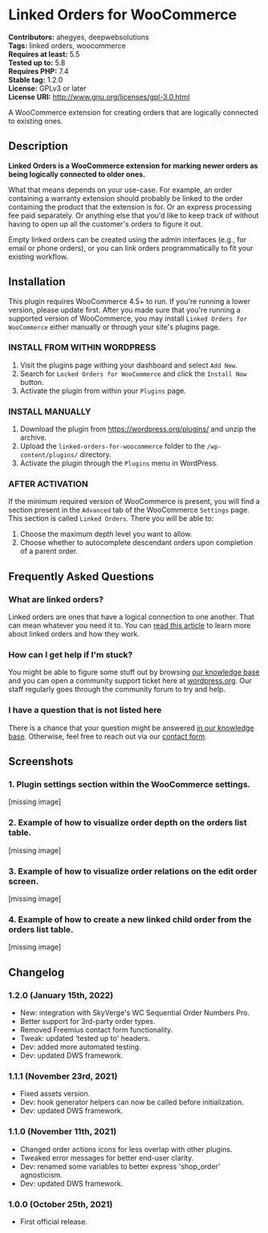 # Linked Orders for WooCommerce

**Contributors:** ahegyes, deepwebsolutions \
**Tags:** linked orders, woocommerce \
**Requires at least:** 5.5 \
**Tested up to:** 5.8 \
**Requires PHP:** 7.4 \
**Stable tag:** 1.2.0   \
**License:** GPLv3 or later \
**License URI:** http://www.gnu.org/licenses/gpl-3.0.html

A WooCommerce extension for creating orders that are logically connected to existing ones.

## Description

**Linked Orders is a WooCommerce extension for marking newer orders as being logically connected to older ones.**

What that means depends on your use-case. For example, an order containing a warranty extension should probably be linked to the order containing the product that the extension is for. Or an express processing fee paid separately. Or anything else that you'd like to keep track of without having to open up all the customer's orders to figure it out.

Empty linked orders can be created using the admin interfaces (e.g., for email or phone orders), or you can link orders programmatically to fit your existing workflow.

## Installation

This plugin requires WooCommerce 4.5+ to run. If you're running a lower version, please update first. After you made sure that you're running a supported version of WooCommerce, you may install `Linked Orders for WooCommerce` either manually or through your site's plugins page.

### INSTALL FROM WITHIN WORDPRESS

1. Visit the plugins page withing your dashboard and select `Add New`.
1. Search for `Locked Orders for WooCommerce` and click the `Install Now` button.
1. Activate the plugin from within your `Plugins` page.

### INSTALL MANUALLY

1. Download the plugin from https://wordpress.org/plugins/ and unzip the archive.
1. Upload the `linked-orders-for-woocommerce` folder to the `/wp-content/plugins/` directory.
1. Activate the plugin through the `Plugins` menu in WordPress.

### AFTER ACTIVATION

If the minimum required version of WooCommerce is present, you will find a section present in the `Advanced` tab of the WooCommerce `Settings` page. This section is called `Linked Orders`. There you will be able to:

1. Choose the maximum depth level you want to allow.
1. Choose whether to autocomplete descendant orders upon completion of a parent order.

## Frequently Asked Questions

### What are linked orders?

Linked orders are ones that have a logical connection to one another. That can mean whatever you need it to. You can [read this article](https://docs.deep-web-solutions.com/plugins/linked-orders-for-woocommerce/what-is-a-linked-order/) to learn more about linked orders and how they work.

### How can I get help if I'm stuck?

You might be able to figure some stuff out by browsing [our knowledge base](https://docs.deep-web-solutions.com/article-categories/linked-orders-for-woocommerce/) and you can open a community support ticket here at [wordpress.org](https://wordpress.org/support/plugin/linked-orders-for-woocommerce/). Our staff regularly goes through the community forum to try and help.

### I have a question that is not listed here

There is a chance that your question might be answered [in our knowledge base](https://docs.deep-web-solutions.com/article-categories/linked-orders-for-woocommerce/). Otherwise, feel free to reach out via our [contact form](https://www.deep-web-solutions.com/contact/).

## Screenshots

### 1. Plugin settings section within the WooCommerce settings.

[missing image]

### 2. Example of how to visualize order depth on the orders list table.

[missing image]

### 3. Example of how to visualize order relations on the edit order screen.

[missing image]

### 4. Example of how to create a new linked child order from the orders list table.

[missing image]


## Changelog

### 1.2.0 (January 15th, 2022)

* New: integration with SkyVerge's WC Sequential Order Numbers Pro.
* Better support for 3rd-party order types.
* Removed Freemius contact form functionality.
* Tweak: updated 'tested up to' headers.
* Dev: added more automated testing.
* Dev: updated DWS framework.

### 1.1.1 (November 23rd, 2021)

* Fixed assets version.
* Dev: hook generator helpers can now be called before initialization.
* Dev: updated DWS framework.

### 1.1.0 (November 11th, 2021)

* Changed order actions icons for less overlap with other plugins.
* Tweaked error messages for better end-user clarity.
* Dev: renamed some variables to better express 'shop_order' agnosticism.
* Dev: updated DWS framework.

### 1.0.0 (October 25th, 2021)

* First official release.
